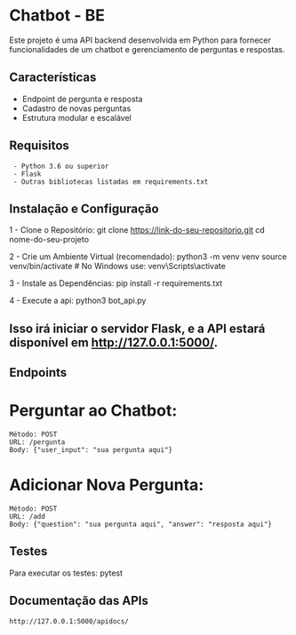 # Chatbot - BE

Este projeto é uma API backend desenvolvida em Python para fornecer funcionalidades de um chatbot e gerenciamento de perguntas e respostas.


## Características
 - Endpoint de pergunta e resposta
 - Cadastro de novas perguntas
 - Estrutura modular e escalável

## Requisitos
     - Python 3.6 ou superior
     - Flask
     - Outras bibliotecas listadas em requirements.txt

## Instalação e Configuração

1 - Clone o Repositório:
    git clone https://link-do-seu-repositorio.git
    cd nome-do-seu-projeto

2 - Crie um Ambiente Virtual (recomendado):
    python3 -m venv venv
    source venv/bin/activate  # No Windows use: venv\Scripts\activate

3 - Instale as Dependências:
    pip install -r requirements.txt

4 - Execute a api:
    python3 bot_api.py

## Isso irá iniciar o servidor Flask, e a API estará disponível em http://127.0.0.1:5000/.


## Endpoints
# Perguntar ao Chatbot:
    Método: POST
    URL: /pergunta
    Body: {"user_input": "sua pergunta aqui"}

# Adicionar Nova Pergunta:
    Método: POST
    URL: /add
    Body: {"question": "sua pergunta aqui", "answer": "resposta aqui"}



## Testes

Para executar os testes:
    pytest


## Documentação das APIs
    http://127.0.0.1:5000/apidocs/
